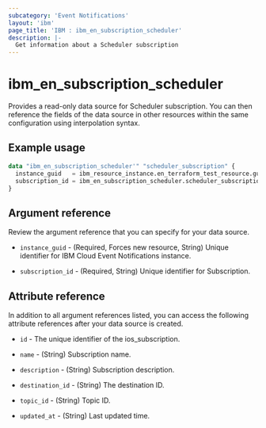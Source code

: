 ```yaml
---
subcategory: 'Event Notifications'
layout: 'ibm'
page_title: 'IBM : ibm_en_subscription_scheduler'
description: |-
  Get information about a Scheduler subscription
---
```


# ibm_en_subscription_scheduler

Provides a read-only data source for Scheduler subscription. You can then reference the fields of the data source in other resources within the same configuration using interpolation syntax.

## Example usage

```terraform
data "ibm_en_subscription_scheduler'" "scheduler_subscription" {
  instance_guid   = ibm_resource_instance.en_terraform_test_resource.guid
  subscription_id = ibm_en_subscription_scheduler.scheduler_subscription.subscription_id
}
```

## Argument reference

Review the argument reference that you can specify for your data source.

- `instance_guid` - (Required, Forces new resource, String) Unique identifier for IBM Cloud Event Notifications instance.

- `subscription_id` - (Required, String) Unique identifier for Subscription.

## Attribute reference

In addition to all argument references listed, you can access the following attribute references after your data source is created.

- `id` - The unique identifier of the ios_subscription.

- `name` - (String) Subscription name.

- `description` - (String) Subscription description.

- `destination_id` - (String) The destination ID.

- `topic_id` - (String) Topic ID.

- `updated_at` - (String) Last updated time.
